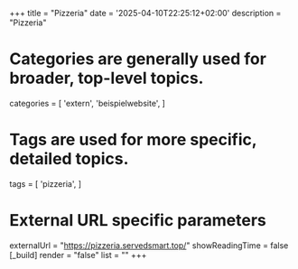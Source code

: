 +++
title = "Pizzeria"
date = '2025-04-10T22:25:12+02:00'
description = "Pizzeria"
# Categories are generally used for broader, top-level topics.
categories = [
 'extern',
 'beispielwebsite',
]
# Tags are used for more specific, detailed topics.
tags = [
 'pizzeria',
]
# External URL specific parameters
externalUrl = "https://pizzeria.servedsmart.top/"
showReadingTime = false
[_build]
render = "false"
list = ""
+++
